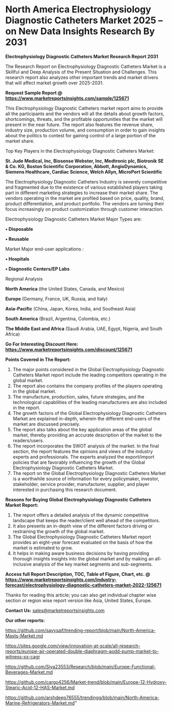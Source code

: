 # North America Electrophysiology Diagnostic Catheters Market 2025 – on New Data Insights Research By 2031

<strong>Electrophysiology Diagnostic Catheters Market Research Report 2031</strong>

The Research Report on Electrophysiology Diagnostic Catheters Market is a Skillful and Deep Analysis of the Present Situation and Challenges. This research report also analyzes other important trends and market drivers that will affect market growth over 2025-2031.

<strong>Request Sample Report @ <a href=https://www.marketreportsinsights.com/sample/125671>https://www.marketreportsinsights.com/sample/125671</a></strong>

This Electrophysiology Diagnostic Catheters market report aims to provide all the participants and the vendors will all the details about growth factors, shortcomings, threats, and the profitable opportunities that the market will present in the near future. The report also features the revenue share, industry size, production volume, and consumption in order to gain insights about the politics to contest for gaining control of a large portion of the market share.

Top Key Players in the Electrophysiology Diagnostic Catheters Market:

<strong>St. Jude Medical, Inc, Biosense Webster, Inc, Medtronic plc, Biotronik SE & Co. KG, Boston Scientific Corporation, Abbott, AngioDynamics, Siemens Healthcare, Cardiac Science, Welch Allyn, MicroPort Scientific</strong>

The Electrophysiology Diagnostic Catheters Industry is severely competitive and fragmented due to the existence of various established players taking part in different marketing strategies to increase their market share. The vendors operating in the market are profiled based on price, quality, brand, product differentiation, and product portfolio. The vendors are turning their focus increasingly on product customization through customer interaction.

Electrophysiology Diagnostic Catheters Market Major Types are:

<strong>• Disposable

• Reusable</strong>

Market Major end-user applications :

<strong>• Hospitals

• Diagnostic Centers/EP Labs</strong>

Regional Analysis

</u><strong><b>North America</b></strong> (the United States, Canada, and Mexico)

<strong><b>Europe </b></strong>(Germany, France, UK, Russia, and Italy)

<strong><b>Asia-Pacific</b></strong> (China, Japan, Korea, India, and Southeast Asia)

<strong><b>South America</b></strong> (Brazil, Argentina, Colombia, etc.)

<strong><b>The Middle East and Africa</b></strong> (Saudi Arabia, UAE, Egypt, Nigeria, and South Africa)

<strong>Go For Interesting Discount Here: <a href=https://www.marketreportsinsights.com/discount/125671>https://www.marketreportsinsights.com/discount/125671</a></strong>

<strong>Points Covered in The Report:</strong>
<ol>
  <li>The major points considered in the Global Electrophysiology Diagnostic Catheters Market report include the leading competitors operating in the global market.</li>
  <li>The report also contains the company profiles of the players operating in the global market.</li>
  <li>The manufacture, production, sales, future strategies, and the technological capabilities of the leading manufacturers are also included in the report.</li>
  <li>The growth factors of the Global Electrophysiology Diagnostic Catheters Market are explained in-depth, wherein the different end-users of the market are discussed precisely.</li>
  <li>The report also talks about the key application areas of the global market, thereby providing an accurate description of the market to the readers/users.</li>
  <li>The report incorporates the SWOT analysis of the market. In the final section, the report features the opinions and views of the industry experts and professionals. The experts analyzed the export/import policies that are favorably influencing the growth of the Global Electrophysiology Diagnostic Catheters Market.</li>
  <li>The report on the Global Electrophysiology Diagnostic Catheters Market is a worthwhile source of information for every policymaker, investor, stakeholder, service provider, manufacturer, supplier, and player interested in purchasing this research document.</li>
</ol>
<strong>Reasons for Buying Global Electrophysiology Diagnostic Catheters Market Report:</strong>

<ol>
  <li>The report offers a detailed analysis of the dynamic competitive landscape that keeps the reader/client well ahead of the competitors.</li>
  <li>It also presents an in-depth view of the different factors driving or restraining the growth of the global market.</li>
  <li>The Global Electrophysiology Diagnostic Catheters Market report provides an eight-year forecast evaluated on the basis of how the market is estimated to grow.</li>
  <li>It helps in making aware business decisions by having providing thorough insights insights into the global market and by making an all-inclusive analysis of the key market segments and sub-segments.</li>
</ol>
<strong>Access full Report Description, TOC, Table of Figure, Chart, etc. @ <a href=https://www.marketreportsinsights.com/industry-forecast/electrophysiology-diagnostic-catheters-market-2022-125671>https://www.marketreportsinsights.com/industry-forecast/electrophysiology-diagnostic-catheters-market-2022-125671</a></strong>


Thanks for reading this article; you can also get individual chapter wise section or region wise report version like Asia, United States, Europe.

<strong>Contact Us:</strong>
sales@marketreportsinsights.com

<strong>Our other reports:</strong>

<a href=https://github.com/sayysaif/trending-report/blob/main/North-America-Masts-Market.md>https://github.com/sayysaif/trending-report/blob/main/North-America-Masts-Market.md</a>

<a href=https://sites.google.com/view/innovation-at-scale/all-research-reports/europe-air-operated-double-diaphragm-aodd-pump-market-to-witness-xx-cagr>https://sites.google.com/view/innovation-at-scale/all-research-reports/europe-air-operated-double-diaphragm-aodd-pump-market-to-witness-xx-cagr</a>

<a href=https://github.com/Siya23553/Research/blob/main/Europe-Functional-Beverages-Market.md>https://github.com/Siya23553/Research/blob/main/Europe-Functional-Beverages-Market.md</a>

<a href=https://github.com/cargo4256/Market-trend/blob/main/Europe-12-Hydroxy-Stearic-Acid-12-HAS-Market.md>https://github.com/cargo4256/Market-trend/blob/main/Europe-12-Hydroxy-Stearic-Acid-12-HAS-Market.md</a>

<a href=https://github.com/arshdeep76555/trendingg/blob/main/North-America-Marine-Refrigerators-Market.md>https://github.com/arshdeep76555/trendingg/blob/main/North-America-Marine-Refrigerators-Market.md</a>"
